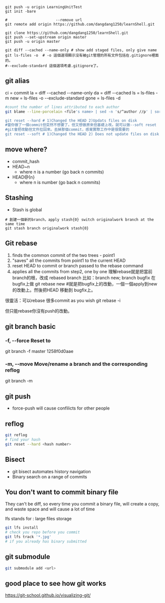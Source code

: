 ```shell
git push -u origin LearningUnitTest
git init -bare

#                      --remove url
git remote add origin https://github.com/dangdang1250/learnShell.git

git clone https://github.com/dangdang1250/learnShell.git
git push --set-upstream origin master
git push -u origin master

git diff --cached --name-only # show add staged files, only give name
git ls-files -o  # -o 這個選項顯示沒有被git管理的所有文件包括在.gitignore裡面的。
#--exclude-standard 這個選項考慮.gitignore了。
```

## git alias
ci = commit
la = diff --cached --name-only
da = diff --cached
ls = ls-files -m 
new = ls-files -o --exclude-standard
gone = ls-files -d

```bash
#count the number of lines attributed to each author
git blame --line-porcelain <file's name> | sed -n 's/^author //p' | sort | uniq -c | sort -rn

git reset --hard # 1)Changed the HEAD 2)Updats files on disk
#當你做了一個commit但突然不想要了。但又想做原來但基礎上改。就可以做--soft reset
#git會把改動但文件拉回來。去掉那個commit，感覺實際工作中是很需要的
git reset --soft # 1)Changed the HEAD 2) Does not update files on disk
```

## move where?
- commit_hash
- HEAD~n
  - where n is a number (go back n commits)
- HEAD@{n}
  - where n is number (go back n commits)

## Stashing
- Stash is global
```
# 創建一個新的branch，apply stash{0} switch originalwork branch at the same time
git stash branch originalwork stash{0}
```

## Git rebase
1. finds the common commit of the two trees - point1
2. "saves" all the commits from point1 to the current HEAD
3. reset HEAD to commit or branch passed to the rebase command
4. applies all the commits from step2, one by one
理解rebase就是把當前branch的根，改成 rebased branch
比如：branch new; branch bugfix
在bugfix上做
git rebase new #就是把bugfix上的改動，一個一個apply到new 的改動上。然後把HEAD 移動到 bugfix上。

很靈活：可以rebase 很多commit as you wish
git rebase -i

但只能rebase你沒有push的改動。

## git branch basic
### -f, --force Reset <branchname> to <startpoint>
git branch -f master 1258f0d0aae
### -m, --move Move/rename a branch and the corresponding reflog
git branch -m 

## git push
- force-push will cause confilicts for other people

## reflog
```bash
git reflog
# find your hash
git reset --hard <hash number>
```

## Bisect
- git bisect automates history navigation
- Binary search on a range of commits

## You don't want to commit binary file
They can't be diff, so every time you commit a binary file, will create a copy, and waste space and will cause a lot of time

lfs stands for : large files storage
```bash
git lfs install
# check you repo before you commit
git lfs track '*.jpg'
# if you already has binary submitted

```

## git submodule
```bash
git submodule add <url>
```
## good place to see how git works
https://git-school.github.io/visualizing-git/